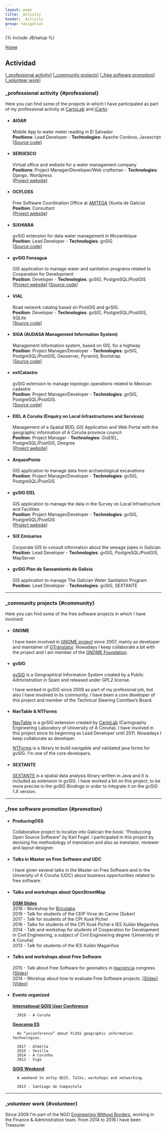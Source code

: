 ```yaml
---
layout: page
title: _Activity
header: _Activity
group: navigation
---
```


{% include JB/setup %}

<a href="index.html">Home</a>

<h2>Actividad</h2>

\[[\_professional activity](#professional)\] \[[\_community projects](#community)\] \[[\_free software promotion](#promotion)\]  \[[\_volunteer work](#volunteer)\]

### \_professional activity {#professional}
Here you can find some of the projects in which I have participated as part of my professional activity at [CartoLab](http://cartolab.udc.es) and [iCarto](http://icarto.es):

* #### AIGAR
    Mobile App to water meter reading in El Salvador  
    **Positions**: Lead Developer - **Technologies**: Apache Cordova, Javascript  
    \[[Source code](https://gitlab.com/icarto/aigar-lecturas)\]

* #### SERGESCO
    Virtual office and website for a water management company  
    **Positions**: Project Manager/Developer/Web craftsman - **Technologies**: Django, Wordpress  
    \[[Project website](https://sergesco.gal)\]

* #### OCFLOSS
    Free Software Coordination Office at [AMTEGA](http://amtega.xunta.es) (Xunta de Galicia)  
    **Position**: Consultant  
    \[[Project website](https://mancomun.gal)\]

* #### SIXHIARA
    gvSIG extension for data water management in Mozambique  
    **Position**: Lead Developer - **Technologies**: gvSIG  
    \[[Source code](https://github.com/iCarto/sixhiara)\]

* #### gvSIG Fonsagua  
    GIS application to manage water and sanitation programs related to Cooperation for Development  
    **Position**: Developer - **Technologies**: gvSIG, PostgreSQL/PostGIS  
    \[[Project website](http://cartolab.udc.es/fonsagua)\] \[[Source code](https://github.com/fonsagua/fonsagua)\]

* #### VIAL
    Road network catalog based on PostGIS and gvSIG.  
    **Position**: Developer - **Technologies**: gvSIG, PostgreSQL/PostGIS, SQLite  
    \[[Source code](https://github.com/iCarto/vial)\]

* #### SIGA (AUDASA Management Information System)
    Management information system, based on GIS, for a highway  
    **Position**: Project Manager/Developer - **Technologies**: gvSIG, PostgreSQL/PostGIS, Geoserver, Pyramid, Bootstrap.  
    \[[Source code](https://github.com/iCarto/siga)\]

* #### extCatastro
    gvSIG extension to manage topologic operations related to Mexican cadastre  
    **Position**: Project Manager/Developer - **Technologies**: gvSIG, PostgreSQL/PostGIS.  
    \[[Source code](https://github.com/iCarto/extCatastro)\]

* #### EIEL A Coruña (Enquiry on Local Infrastructures and Services)
    Management of a Spatial BDD, GIS Application and Web Portal with the geographic information of A Coruña province council  
    **Position**: Project Manager - **Technologies**: GisEIEL, PostgreSQL/PostGIS, Deegree  
    \[[Project website](https://webeiel.dacoruna.gal/index.php?lang=es)\] 

* #### ArqueoPonte
    GIS application to manage data from archaeological excavations  
    **Position**: Project Manager/Developer - **Technologies**: gvSIG, PostgreSQL/PostGIS

* #### gvSIG EIEL
    GIS application to manage the data in the Survey on Local Infrastructure and Facilities  
    **Position**: Project Manager/Developer - **Technologies**: gvSIG, PostgreSQL/PostGIS  
    \[[Project website](http://cartolab.udc.es/gvsig-eiel)\]

* #### SIX Emisarios
    Corporate GIS to consult information about the sewage pipes in Galician  
    **Position**: Lead Developer - **Technologies**: gvSIG, PostgreSQL/PostGIS, MapServer

* #### gvSIG Plan de Saneamiento de Galicia
    GIS application to manage The Galician Water Sanitation Program  
    **Position**: Lead Developer - **Technologies**: gvSIG, SEXTANTE

***

### \_community projects {#community}
Here you can find some of the free software projects in which I have involved:

* #### GNOME
    I have been involved in [GNOME project](http://gnome.org) since 2007, mainly as developer and maintainer of [GTranslator](http://projects.gnome.org/gtranslator). Nowadays I keep collaborate a bit with the project and I am member of the [GNOME Foundation](http://www.gnome.org/foundation/).

* #### gvSIG
    [gvSIG](http://gvsig.org) is a Geographical Information System created by a Public Administration in Spain and released under GPL2 license.

    I have worked in gvSIG since 2009 as part of my profesional job, but also I have involved in its community. I have been a core developer of this project and member of the Technical Steering Comittee’s Board.

* #### NavTable & NTForms
    [NavTable](http://navtable.github.io/) is a gvSIG extension created by [CartoLab](http://cartolab.udc.es) (Cartography Engineering Laboratory of University of A Coruña). I have involved in this project since its beginning as Lead Developer until 2011. Nowadays I keep collaborate as developer.

    [NTForms](http://github.com/navtable/navtableforms) is a library to build navigable and validated java forms for gvSIG. I’m one of the core developers.

* #### SEXTANTE
    [SEXTANTE](http://www.sextantegis.com) is a spatial data analysis library written in Java and it is included as extension in gvSIG. I have worked a bit on this project, to be more precise in the gvSIG Bindings in order to integrate it on the gvSIG 1.X version.

***

### \_free software promotion {#promotion}

* #### ProducingOSS

    Collaborative project to localize into Galician the book: “Produccing Open Source Software” by Karl Fogel. I participated in this project by devising the methodology of translation and also as translator, reviewer and layout designer.

* #### Talks in Master on Free Software and UDC

    I have given several talks in the Master on Free Software and in the University of A Coruña (UDC) about business opportunities related to free software.

* #### Talks and workshops about OpenStreetMap

    **[OSM Slides](http://psanxiao.com/osm-slides)**  
        2019 - Workshop for [Bricolabs](https://bricolabs.cc)  
        2019 - Talk for students of the CEIP Virxe do Carme (Sober)  
        2017 - Talk for students of the CPI Xosé Pichel  
        2016 - Talks for students of the CPI Xosé Pichel e IES Xulián Magariños  
        2014 - Talk and workshop for students of Cooperation for Development in Civil Engineering, a subject of Civil Engineering degree (University of A Coruña)  
        2013 - Talk for students of the IES Xulián Magariños  

* #### Talks and workshops about Free Software

    2015 - Talk about Free Software for geomatics in [Igaciencia](http://www.igaciencia.eu/drupal7/) congress. \[[Slides](http://www.mancomun.gal/uploads/Documentacion/Xunta/20140701_Usos_educativos_da_xeomatica_libre.pdf)\]   
    2014 - Worshop about how to evaluate Free Software projects. \[[Slides](http://icarto.github.io/seminario_avaliacion_proxectos_libres/#/)\]\[[Video](https://cdtic.xunta.gal/avaliacion-proxectos-libres)\]

* #### Events organized

    **[International QGIS User Conference](http://2019.qgis.es)**

        2019 - A Coruña

    **[Geocamp ES](http://geocamp.es)**

        An “unconference” about FLOSS geographic information technologies.

        2017 - Almería
        2015 - Sevilla
        2014 - A Corunha
        2013 - Vigo


    **[QGIS Weekend](http://qgisweekend.xeoinquedos.eu)**

        A weekend to enfoy QGIS. Talks, workshops and networking.   

        2013 - Santiago de Compostela

***

### \_volunteer work {#volunteer}

Since 2009 I'm part of the NGO [Engineering Without Borders](http://www.isf.es/), working in the Finance & Administration team. From 2014 to 2016 I have been Treasurer.

